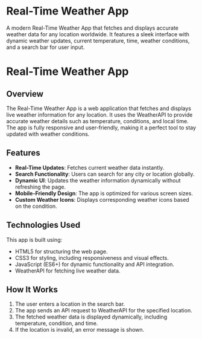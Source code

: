 # Real-Time Weather App
A modern Real-Time Weather App that fetches and displays accurate weather data for any location worldwide. It features a sleek interface with dynamic weather updates, current temperature, time, weather conditions, and a search bar for user input.

# Real-Time Weather App

## Overview
The Real-Time Weather App is a web application that fetches and displays live weather information for any location. It uses the WeatherAPI to provide accurate weather details such as temperature, conditions, and local time. The app is fully responsive and user-friendly, making it a perfect tool to stay updated with weather conditions.

## Features
- **Real-Time Updates**: Fetches current weather data instantly.
- **Search Functionality**: Users can search for any city or location globally.
- **Dynamic UI**: Updates the weather information dynamically without refreshing the page.
- **Mobile-Friendly Design**: The app is optimized for various screen sizes.
- **Custom Weather Icons**: Displays corresponding weather icons based on the condition.

## Technologies Used
This app is built using:
- HTML5 for structuring the web page.
- CSS3 for styling, including responsiveness and visual effects.
- JavaScript (ES6+) for dynamic functionality and API integration.
- WeatherAPI for fetching live weather data.

## How It Works
1. The user enters a location in the search bar.
2. The app sends an API request to WeatherAPI for the specified location.
3. The fetched weather data is displayed dynamically, including temperature, condition, and time.
4. If the location is invalid, an error message is shown.
